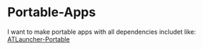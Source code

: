 # Portable-Apps
I want to make portable apps with all dependencies includet like: <br />
[ATLauncher-Portable](https://github.com/Farmer-Markus/Portable-Apps/releases/latest)
